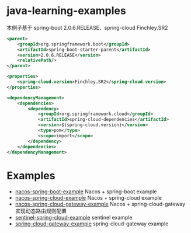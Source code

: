 # java-learning-examples

本例子基于 spring-boot 2.0.6.RELEASE、spring-cloud Finchley.SR2

```xml
<parent>
    <groupId>org.springframework.boot</groupId>
    <artifactId>spring-boot-starter-parent</artifactId>
    <version>2.0.6.RELEASE</version>
    <relativePath/>
</parent>

<properties>
    <spring-cloud.version>Finchley.SR2</spring-cloud.version>
</properties>

<dependencyManagement>
    <dependencies>
        <dependency>
            <groupId>org.springframework.cloud</groupId>
            <artifactId>spring-cloud-dependencies</artifactId>
            <version>${spring-cloud.version}</version>
            <type>pom</type>
            <scope>import</scope>
        </dependency>
    </dependencies>
</dependencyManagement>
```

# Examples
- [nacos-spring-boot-example](nacos-spring-boot-example/README.md) Nacos + spring-boot example
- [nacos-spring-cloud-example](nacos-spring-cloud-example/README.md) Nacos + spring-cloud example
- [nacos-spring-cloud-gateway-example](nacos-spring-cloud-gateway-example/README.md) Nacos + spring-cloud-gateway 实现动态路由规则配置
- [sentinel-spring-cloud-example](sentinel-spring-cloud-example/README.md) sentinel example
- [spring-cloud-gateway-example](spring-cloud-gateway-example/README.md) spring-cloud-gateway example